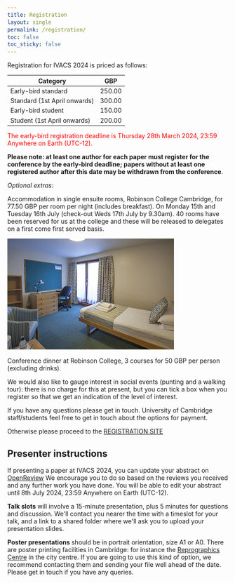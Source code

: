 ```yaml
---
title: Registration
layout: single
permalink: /registration/
toc: false
toc_sticky: false
---
```


Registration for IVACS 2024 is priced as follows:

| Category | GBP |
| --- | --- |
| Early-bird standard | 250.00 |
| Standard (1st April onwards) | 300.00 |
| Early-bird student | 150.00 |
| Student (1st April onwards) | 200.00 |

<span style="color:red">The early-bird registration deadline is Thursday 28th March 2024, 23:59 Anywhere on Earth (UTC-12).</span>

**Please note: at least one author for each paper must register for the conference by the early-bird deadline; papers without at least one registered author after this date may be withdrawn from the conference**.

_Optional extras_:

Accommodation in single ensuite rooms, Robinson College Cambridge, for 77.50 GBP per room per night (includes breakfast).
On Monday 15th and Tuesday 16th July (check-out Weds 17th July by 9.30am).
40 rooms have been reserved for us at the college and these will be released to delegates on a first come first served basis.

![Example room at Robinson College](/assets/images/robinson_b-and-b.jpeg)

Conference dinner at Robinson College, 3 courses for 50 GBP per person (excluding drinks).

We would also like to gauge interest in social events (punting and a walking tour): there is no charge for this at present, but you can tick a box when you register so that we get an indication of the level of interest.

If you have any questions please get in touch. University of Cambridge staff/students feel free to get in touch about the options for payment.

Otherwise please proceed to the [REGISTRATION SITE](https://onlinesales.admin.cam.ac.uk/conferences-and-events/computer-science-and-technology/intervarietal-applied-corpus-studies-ivacs/the-11th-intervarietal-applied-corpus-studies-ivacs-biennial-conference-july-2024)


## Presenter instructions

If presenting a paper at IVACS 2024, you can update your abstract on [OpenReview](https://openreview.net/group?id=IVACS/2024/Conference/Authors)
We encourage you to do so based on the reviews you received and any further work you have done.
You will be able to edit your abstract until 8th July 2024, 23:59 Anywhere on Earth (UTC-12).

**Talk slots** will involve a 15-minute presentation, plus 5 minutes for questions and discussion.
We'll contact you nearer the time with a timeslot for your talk, and a link to a shared folder where we'll ask you to upload your presentation slides.

**Poster presentations** should be in portrait orientation, size A1 or A0. 
There are poster printing facilities in Cambridge: for instance the [Reprographics Centre](https://www.em.admin.cam.ac.uk/what-we-do/estate-operations/facilities-services/reprographics/about-us) in the city centre. If you are going to use this kind of option, we recommend contacting them and sending your file well ahead of the date. Please get in touch if you have any queries.
